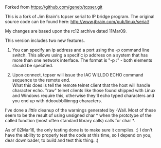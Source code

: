 Forked from https://github.com/geneb/tcpser.git


This is a fork of Jim Brain's tcpser serial to IP bridge program.
The original source code can be found here:
http://www.jbrain.com/pub/linux/serial/

My changes are based upon the rc12 archive dated 11Mar09.

This version includes two new features.

1. You can specify an ip address and a port using the -p command line switch.
   This allows using a specific ip address on a system that has more than
   one network interface.
   The format is "-p <ip addr>:<port>" - both elements should be specified.

2. Upon connect, tcpser will issue the IAC WILLDO ECHO command sequence to 
   the remote end.  
   What this does is tell the remote telnet client that the host will handle
   character echo.  "raw" telnet clients like those found shipped with Linux
   and Windows require this, otherwise they'll echo typed characters and you
   end up with ddooubblliinngg characters.

I've done a _little_ cleanup of the warnings generated by -Wall.  Most of
these seem to be the result of using unsigned char * when the prototype
of the called function (most often standard library calls) calls for char *.

As of 02Mar16, the only testing done is to make sure it compiles. :)  I don't
have the ability to properly test the code at this time, so I depend on you,
dear downloader, to build and test this thing. :)
 

